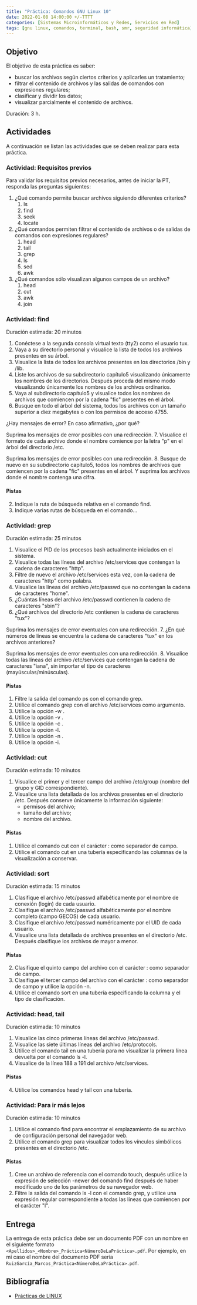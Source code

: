 ```yaml
---
title: "Práctica: Comandos GNU Linux 10"
date: 2022-01-08 14:00:00 +/-TTTT
categories: [Sistemas Microinformáticos y Redes, Servicios en Red]
tags: [gnu linux, comandos, terminal, bash, smr, seguridad informática]
---
```


## Objetivo

El objetivo de esta práctica es saber:

- buscar los archivos según ciertos criterios y aplicarles un tratamiento;
- filtrar el contenido de archivos y las salidas de comandos con expresiones regulares;
- clasificar y dividir los datos;
- visualizar parcialmente el contenido de archivos.

Duración: 3 h.

## Actividades

A continuación se listan las actividades que se deben realizar para esta práctica.

### Actividad: Requisitos previos

Para validar los requisitos previos necesarios, antes de iniciar la PT, responda las preguntas siguientes:
1. ¿Qué comando permite buscar archivos siguiendo diferentes criterios?
    1. ls
    1. find
    1. seek
    1. locate
2. ¿Qué comandos permiten filtrar el contenido de archivos o de salidas de comandos con expresiones regulares?
    1. head
    1. tail
    1. grep
    1. ls
    1. sed
    1. awk
3. ¿Qué comandos sólo visualizan algunos campos de un archivo?
    1. head
    1. cut
    1. awk
    1. join

### Actividad: find

Duración estimada: 20 minutos
1. Conéctese a la segunda consola virtual texto (tty2) como el usuario tux.
2. Vaya a su directorio personal y visualice la lista de todos los archivos presentes en su árbol. 
3. Visualice la lista de todos los archivos presentes en los directorios /bin y /lib.
4. Liste los archivos de su subdirectorio capítulo5 visualizando únicamente los nombres de los directorios. Después proceda del mismo modo visualizando únicamente los nombres de los archivos ordinarios.
5. Vaya al subdirectorio capítulo5 y visualice todos los nombres de archivos que comiencen por la cadena "fic" presentes en el árbol.
6. Busque en todo el árbol del sistema, todos los archivos con un tamaño superior a diez megabytes o con los permisos de acceso 4755.

¿Hay mensajes de error? En caso afirmativo, ¿por qué?

Suprima los mensajes de error posibles con una redirección.
7. Visualice el formato de cada archivo donde el nombre comience por la letra "p" en el árbol del directorio /etc.

Suprima los mensajes de error posibles con una redirección.
8. Busque de nuevo en su subdirectorio capítulo5, todos los nombres de archivos que comiencen por la cadena "fic" presentes en el árbol. Y suprima los archivos donde el nombre contenga una cifra.

#### Pistas
2. Indique la ruta de búsqueda relativa en el comando find.
3. Indique varias rutas de búsqueda en el comando...

### Actividad: grep

Duración estimada: 25 minutos
1. Visualice el PID de los procesos bash actualmente iniciados en el sistema.
2. Visualice todas las líneas del archivo /etc/services que contengan la cadena de caracteres "http".
3. Filtre de nuevo el archivo /etc/services esta vez, con la cadena de caracteres "http" como palabra.
4. Visualice las líneas del archivo /etc/passwd que no contengan la cadena de caracteres "home".
5. ¿Cuántas líneas del archivo /etc/passwd contienen la cadena de caracteres "sbin"?
6. ¿Qué archivos del directorio /etc contienen la cadena de caracteres "tux"?

Suprima los mensajes de error eventuales con una redirección.
7. ¿En qué números de líneas se encuentra la cadena de caracteres "tux" en los archivos anteriores? 

Suprima los mensajes de error eventuales con una redirección.
8. Visualice todas las líneas del archivo /etc/services que contengan la cadena de caracteres "iana", sin importar el tipo de caracteres (mayúsculas/minúsculas).

#### Pistas

1. Filtre la salida del comando ps con el comando grep.
2. Utilice el comando grep con el archivo /etc/services como argumento.
3. Utilice la opción -w .
4. Utilice la opción -v .
5. Utilice la opción -c .
6. Utilice la opción -l.
7. Utilice la opción -n .
8. Utilice la opción -i.

### Actividad: cut

Duración estimada: 10 minutos
1. Visualice el primer y el tercer campo del archivo /etc/group (nombre del grupo y GID correspondiente).
2. Visualice una lista detallada de los archivos presentes en el directorio /etc. Después conserve únicamente la información siguiente:
    - permisos del archivo;
    - tamaño del archivo;
    - nombre del archivo.

#### Pistas

1. Utilice el comando cut con el carácter : como separador de campo.
2. Utilice el comando cut en una tubería especificando las columnas de la visualización a conservar.

### Actividad: sort

Duración estimada: 15 minutos
1. Clasifique el archivo /etc/passwd alfabéticamente por el nombre de conexión (login) de cada usuario.
2. Clasifique el archivo /etc/passwd alfabéticamente por el nombre completo (campo GECOS) de cada usuario.
3. Clasifique el archivo /etc/passwd numéricamente por el UID de cada usuario.
4. Visualice una lista detallada de archivos presentes en el directorio /etc. Después clasifique los archivos de mayor a menor.

#### Pistas
2. Clasifique el quinto campo del archivo con el carácter : como separador de campo.
3. Clasifique el tercer campo del archivo con el carácter : como separador de campo y utilice la opción -n.
4. Utilice el comando sort en una tubería especificando la columna y el tipo de clasificación.

### Actividad: head, tail

Duración estimada: 10 minutos
1. Visualice las cinco primeras líneas del archivo /etc/passwd.
2. Visualice las siete últimas líneas del archivo /etc/protocols.
3. Utilice el comando tail en una tubería para no visualizar la primera línea devuelta por el comando ls -l.
4. Visualice de la línea 188 a 191 del archivo /etc/services.

#### Pistas
4. Utilice los comandos head y tail con una tubería.

### Actividad: Para ir más lejos

Duración estimada: 10 minutos
1. Utilice el comando find para encontrar el emplazamiento de su archivo de configuración personal del navegador web.
2. Utilice el comando grep para visualizar todos los vínculos simbólicos presentes en el directorio /etc.

#### Pistas
1. Cree un archivo de referencia con el comando touch, después utilice la expresión de selección -newer del comando find después de haber modificado uno de los parámetros de su navegador web.
2. Filtre la salida del comando ls -l con el comando grep, y utilice una expresión regular correspondiente a todas las líneas que comiencen por el carácter "l".

## Entrega

La entrega de esta práctica debe ser un documento PDF con un nombre en el siguiente formato `<Apellidos>_<Nombre>_Práctica<NúmeroDeLaPráctica>.pdf`. Por ejemplo, en mi caso el nombre del documento PDF sería `RuizGarcía_Marcos_Práctica<NúmeroDeLaPráctica>.pdf`.

## Bibliografía

- [Prácticas de LINUX](https://www.ediciones-eni.com/open/mediabook.aspx?idR=0a8c20d27a126debe5747e874c9710ed)

